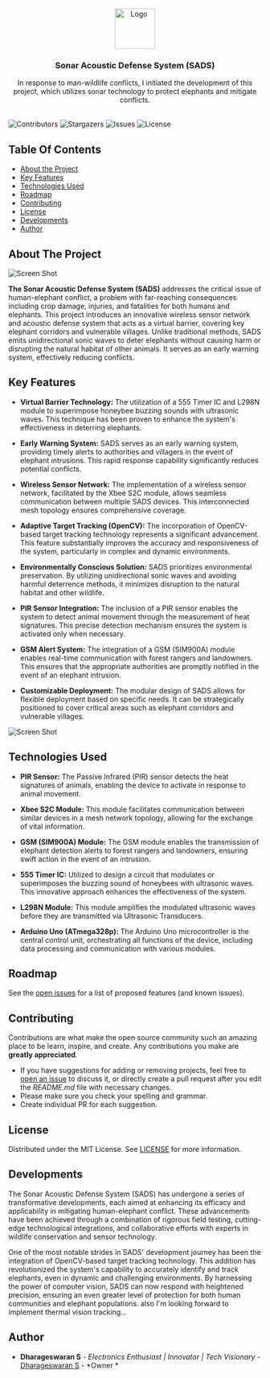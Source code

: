 <br/>
<p align="center">
  <a href="https://github.com/dhamuvkl/SADS--Sonar_Acoustic_Defense_System">
    <img src="https://cdn4.iconfinder.com/data/icons/logos-and-brands/512/273_Readme_logo-512.png" alt="Logo" width="80" height="80">
  </a>

  <h3 align="center">Sonar Acoustic Defense System (SADS)</h3>

  <p align="center">
    In response to man-wildlife conflicts, I initiated the development of this project, which utilizes sonar technology to protect elephants and mitigate conflicts.
    <br/>
    <br/>
  </p>
</p>

![Contributors](https://img.shields.io/github/contributors/dhamuvkl/SADS--Sonar_Acoustic_Defense_System?color=dark-green) ![Stargazers](https://img.shields.io/github/stars/dhamuvkl/SADS--Sonar_Acoustic_Defense_System?style=social) ![Issues](https://img.shields.io/github/issues/dhamuvkl/SADS--Sonar_Acoustic_Defense_System) ![License](https://img.shields.io/github/license/dhamuvkl/SADS--Sonar_Acoustic_Defense_System) 

## Table Of Contents

* [About the Project](#about-the-project)
* [Key Features](#key-features)
* [Technologies Used](#technologies-used)
* [Roadmap](#roadmap)
* [Contributing](#contributing)
* [License](#license)
* [Developments](#developments)
* [Author](#author)

## About The Project

![Screen Shot](https://dharageshtech.files.wordpress.com/2023/09/img_20210224_120537.jpg?w=1024)

**The Sonar Acoustic Defense System (SADS)** addresses the critical issue of human-elephant conflict, a problem with far-reaching consequences including crop damage, injuries, and fatalities for both humans and elephants. This project introduces an innovative wireless sensor network and acoustic defense system that acts as a virtual barrier, covering key elephant corridors and vulnerable villages. Unlike traditional methods, SADS emits unidirectional sonic waves to deter elephants without causing harm or disrupting the natural habitat of other animals. It serves as an early warning system, effectively reducing conflicts.

## Key Features

* **Virtual Barrier Technology:** The utilization of a 555 Timer IC and L298N module to superimpose honeybee buzzing sounds with ultrasonic waves. This technique has been proven to enhance the system's effectiveness in deterring elephants.  


* **Early Warning System:** SADS serves as an early warning system, providing timely alerts to authorities and villagers in the event of elephant intrusions. This rapid response capability significantly reduces potential conflicts.  


* **Wireless Sensor Network:** The implementation of a wireless sensor network, facilitated by the Xbee S2C module, allows seamless communication between multiple SADS devices. This interconnected mesh topology ensures comprehensive coverage.  


* **Adaptive Target Tracking (OpenCV):** The incorporation of OpenCV-based target tracking technology represents a significant advancement. This feature substantially improves the accuracy and responsiveness of the system, particularly in complex and dynamic environments.  


* **Environmentally Conscious Solution:** SADS prioritizes environmental preservation. By utilizing unidirectional sonic waves and avoiding harmful deterrence methods, it minimizes disruption to the natural habitat and other wildlife.  


* **PIR Sensor Integration:** The inclusion of a PIR sensor enables the system to detect animal movement through the measurement of heat signatures. This precise detection mechanism ensures the system is activated only when necessary.  


* **GSM Alert System:** The integration of a GSM (SIM900A) module enables real-time communication with forest rangers and landowners. This ensures that the appropriate authorities are promptly notified in the event of an elephant intrusion.  


* **Customizable Deployment:** The modular design of SADS allows for flexible deployment based on specific needs. It can be strategically positioned to cover critical areas such as elephant corridors and vulnerable villages.

![Screen Shot](https://dharageshtech.files.wordpress.com/2023/09/img_20210224_145934-2.jpg?strip=info&w=1800)

## Technologies Used

* **PIR Sensor:** The Passive Infrared (PIR) sensor detects the heat signatures of animals, enabling the device to activate in response to animal movement.  


* **Xbee S2C Module:** This module facilitates communication between similar devices in a mesh network topology, allowing for the exchange of vital information.  


* **GSM (SIM900A) Module:** The GSM module enables the transmission of elephant detection alerts to forest rangers and landowners, ensuring swift action in the event of an intrusion.  


* **555 Timer IC:** Utilized to design a circuit that modulates or superimposes the buzzing sound of honeybees with ultrasonic waves. This innovative approach enhances the effectiveness of the system.  


* **L298N Module:** This module amplifies the modulated ultrasonic waves before they are transmitted via Ultrasonic Transducers.  


* **Arduino Uno (ATmega328p):** The Arduino Uno microcontroller is the central control unit, orchestrating all functions of the device, including data processing and communication with various modules.

## Roadmap

See the [open issues](https://github.com/dhamuvkl/SADS--Sonar_Acoustic_Defense_System/issues) for a list of proposed features (and known issues).

## Contributing

Contributions are what make the open source community such an amazing place to be learn, inspire, and create. Any contributions you make are **greatly appreciated**.
* If you have suggestions for adding or removing projects, feel free to [open an issue](https://github.com/dhamuvkl/SADS--Sonar_Acoustic_Defense_System/issues/new) to discuss it, or directly create a pull request after you edit the *README.md* file with necessary changes.
* Please make sure you check your spelling and grammar.
* Create individual PR for each suggestion.



## License

Distributed under the MIT License. See [LICENSE](https://github.com/dhamuvkl/SADS--Sonar_Acoustic_Defense_System/blob/main/LICENSE.md) for more information.

## Developments
The Sonar Acoustic Defense System (SADS) has undergone a series of transformative developments, each aimed at enhancing its efficacy and applicability in mitigating human-elephant conflict. These advancements have been achieved through a combination of rigorous field testing, cutting-edge technological integrations, and collaborative efforts with experts in wildlife conservation and sensor technology.

One of the most notable strides in SADS' development journey has been the integration of OpenCV-based target tracking technology. This addition has revolutionized the system's capability to accurately identify and track elephants, even in dynamic and challenging environments. By harnessing the power of computer vision, SADS can now respond with heightened precision, ensuring an even greater level of protection for both human communities and elephant populations. also I'm looking forward to implement thermal vision tracking...

## Author

* **Dharageswaran S** - *Electronics Enthusiast | Innovator | Tech Visionary* - [Dharageswaran S](https://github.com/DhamuVkl/) - *Owner *

